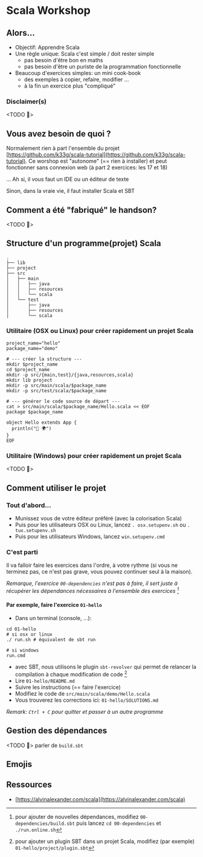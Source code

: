 # Scala Workshop

## Alors...

- Objectif: Apprendre Scala
- Une règle unique: Scala c'est simple / doit rester simple
  - pas besoin d'être bon en maths
  - pas besoin d'être un puriste de la programmation fonctionnelle
- Beaucoup d'exercices simples: un mini cook-book
  - des exemples à copier, refaire, modifier ...
  - à la fin un exercice plus "compliqué"

### Disclaimer(s)

<TODO 🚧>


## Vous avez besoin de quoi ?

Normalement rien à part l'ensemble du projet [https://github.com/k33g/scala-tutorial](https://github.com/k33g/scala-tutorial). Ce worshop est "autonome" (== rien à installer) et peut fonctionner sans connexion web (à part 2 exercices: les 17 et 18)

... Ah si, il vous faut un IDE ou un éditeur de texte

Sinon, dans la vraie vie, il faut installer Scala et SBT

## Comment a été "fabriqué" le handson?

<TODO 🚧>

## Structure d'un programme(projet) Scala

```
.
├── lib
├── project
├── src
│   ├── main
│   │   ├── java
│   │   ├── resources
│   │   └── scala
│   └── test
│       ├── java
│       ├── resources
│       └── scala
```

### Utilitaire (OSX ou Linux) pour créer rapidement un projet Scala

```shell
project_name="hello"
package_name="demo"

# --- créer la structure ---
mkdir $project_name
cd $project_name
mkdir -p src/{main,test}/{java,resources,scala}
mkdir lib project
mkdir -p src/main/scala/$package_name
mkdir -p src/test/scala/$package_name

# --- générer le code source de départ ---
cat > src/main/scala/$package_name/Hello.scala << EOF
package $package_name

object Hello extends App {
  println("👋 🌍")
}
EOF
```

### Utilitaire (Windows) pour créer rapidement un projet Scala

<TODO 🚧>

## Comment utiliser le projet

### Tout d'abord...

- Munissez vous de votre éditeur préféré (avec la colorisation Scala)
- Puis pour les utilisateurs OSX ou Linux, lancez `. osx.setupenv.sh` ou `. tux.setupenv.sh`
- Puis pour les utilisateurs Windows, lancez `win.setupenv.cmd`

### C'est parti

Il va falloir faire les exercices dans l'ordre, à votre rythme (si vous ne terminez pas, ce n'est pas grave, vous pouvez continuer seul à la maison).

*Remarque, l'exercice `00-dependencies` n'est pas à faire, il sert juste à récupérer les dépendances nécessaires à l'ensemble des exercices [^1]*

#### Par exemple, faire l'exercice `01-hello`

- Dans un terminal (console, ...):
```
cd 01-hello
# si osx or linux
./ run.sh # équivalent de sbt run 

# si windows
run.cmd
```
- avec SBT, nous utilisons le plugin `sbt-revolver` qui permet de relancer la compilation à chaque modification de code [^2]
- Lire `01-hello/README.md`
- Suivre les instructions (== faire l'exercice)
- Modifiez le code de `src/main/scala/demo/Hello.scala`
- Vous trouverez les corrections ici: `01-hello/SOLUTIONS.md`

*Remark: `Ctrl + C` pour quitter et passer à un autre programme*

## Gestion des dépendances

<TODO 🚧> parler de `build.sbt`

## Emojis



## Ressources

- [https://alvinalexander.com/scala](https://alvinalexander.com/scala)


[^1]: pour ajouter de nouvelles dépendances, modifiez `00-dependencies/build.sbt` puis lancez `cd 00-dependencies` et `./run.online.sh`

[^2]: pour ajouter un plugin SBT dans un projet Scala, modifiez (par exemple) `01-hello/project/plugin.sbt`
